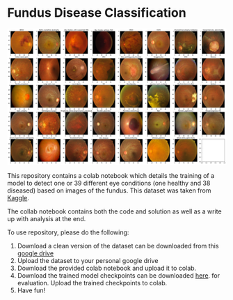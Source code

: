 # Fundus Disease Classification
![image](https://github.com/KaosEngineer/fundus_images/blob/main/class_visualisation.png)

This repository contains a colab notebook which details the training of a model to detect one or 39 different eye conditions (one healthy and 38 diseased) based on images of the fundus. This dataset was taken from [Kaggle](https://www.kaggle.com/datasets/linchundan/fundusimage1000).

The collab notebook contains both the code and solution as well as a write up with analysis at the end.

To use repository, please do the following:
1. Download a clean version of the dataset can be downloaded from this [google drive](https://drive.google.com/drive/folders/18Rl6OSqn04ac-0UZgod_UfA77OmRfYZ7?usp=sharing)
2. Upload the dataset to your personal google drive
3. Download the provided colab notebook and upload it to colab.
4. Download the trained model checkpoints can be downloaded [here](https://drive.google.com/file/d/1tqHxX2Cjf1j2I0LUeF0n2G_1EFRpUJCT/view?usp=sharing). for evaluation. Upload the trained checkpoints to colab.
5. Have fun!





